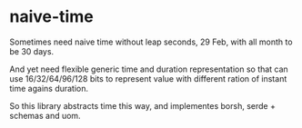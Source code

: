 # naive-time

Sometimes need naive time without leap seconds, 29 Feb, with all month to be 30 days. 

And yet need flexible generic time and duration representation so that can use 16/32/64/96/128 bits to represent value with different ration of instant time agains duration.

So this library abstracts time this way, and implementes borsh, serde + schemas and uom.

